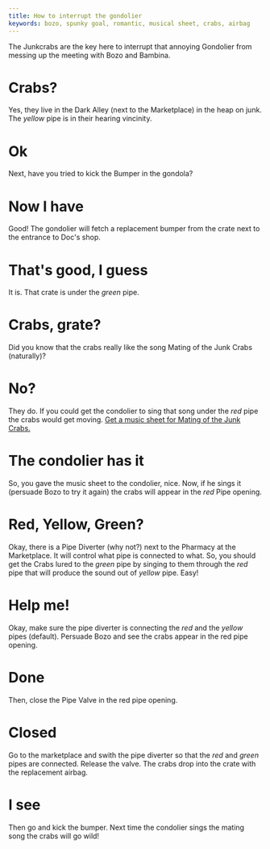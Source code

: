```yaml
---
title: How to interrupt the gondolier
keywords: bozo, spunky goal, romantic, musical sheet, crabs, airbag
---
```


The Junkcrabs are the key here to interrupt that annoying Gondolier from messing up the meeting with Bozo and Bambina.

# Crabs?
Yes, they live in the Dark Alley (next to the Marketplace) in the heap on junk. The *yellow* pipe is in their hearing vincinity.

# Ok
Next, have you tried to kick the Bumper in the gondola?

# Now I have
Good! The gondolier will fetch a replacement bumper from the crate next to the entrance to Doc's shop.

# That's good, I guess
It is. That crate is under the *green* pipe.

# Crabs, grate?
Did you know that the crabs really like the song Mating of the Junk Crabs (naturally)?

# No?
They do. If you could get the condolier to sing that song under the *red* pipe the crabs would get moving. [Get a music sheet for Mating of the Junk Crabs.](060-music-sheet.md)

# The condolier has it
So, you gave the music sheet to the condolier, nice. Now, if he sings it (persuade Bozo to try it again) the crabs will appear in the *red* Pipe opening.

# Red, Yellow, Green?
Okay, there is a Pipe Diverter (why not?) next to the Pharmacy at the Marketplace. It will control what pipe is connected to what. So, you should get the Crabs lured to the *green* pipe by singing to them through the *red* pipe that will produce the sound out of *yellow* pipe. Easy!

# Help me!
Okay, make sure the pipe diverter is connecting the *red* and the *yellow* pipes (default). Persuade Bozo and see the crabs appear in the red pipe opening.

# Done
Then, close the Pipe Valve in the red pipe opening.

# Closed
Go to the marketplace and swith the pipe diverter so that the *red* and *green* pipes are connected. Release the valve. The crabs drop into the crate with the replacement airbag.

# I see
Then go and kick the bumper. Next time the condolier sings the mating song the crabs will go wild!